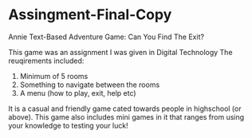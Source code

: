 # Assingment-Final-Copy
Annie Text-Based Adventure Game: Can You Find The Exit?

This game was an assignment I was given in Digital Technology
The reuqirements included:
  1. Minimum of 5 rooms
  2. Something to navigate between the rooms
  3. A menu (how to play, exit, help etc)

It is a casual and friendly game cated towards people in highschool (or above). This game also includes mini games in it that ranges from using your knowledge to testing your luck!  
